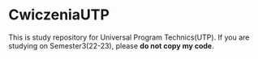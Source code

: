 # CwiczeniaUTP

This is study repository for Universal Program Technics(UTP).
If you are studying on Semester3(22-23), please **do not copy my code**.